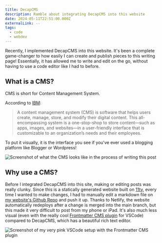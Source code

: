 ```yaml
---
title: DecapCMS
description: Ramble about integrating DecapCMS into this website
date: 2024-05-11T22:51:00.000Z
externalLink: --
tags:
  - code
  - webdev
---
```

Recently, I implemented DecapCMS into this website. It's been a complete game-changer to how easily I can create and publish pieces to this writing page! Essentially, it has allowed me to write and edit on the go, without having to use a code editor like I had to before.



## What is a CMS?

CMS is short for Content Management System.

According to [IBM](https://www.ibm.com/topics/content-management-system):

> A content management system (CMS) is software that helps users create, manage, store, and modify their digital content. This all-encompassing system is a one-stop-shop to store content—such as apps, images, and websites—in a user-friendly interface that is customizable to an organization’s needs and their employees.

To put it visually, it is the interface you see if you've ever used a blogging platform like Blogger or Wordpress!

![Screenshot of what the CMS looks like in the process of writing this post](/assets/img/2024-05-11-screenshot.jpg "Screenshot of what the CMS looks like in the process of writing this post")

## Why use a CMS?

Before I integrated DecapCMS into this site, making or editing posts was really clunky. Since this is a statically generated website built on [11ty](https://11ty.dev/), every time I wanted to make changes, I had to manually edit a markdown file on [my website's Github Repo](https://github.com/wingywing/2023-portfolio) and push it up. Thanks to Netlify, the website automatically redeploys after a change is merged into the main branch, but this made it very difficult to post from my phone or iPad. It's also much less visual (even with the really cool [Frontmatter CMS plugin](frontmatter.codes) for VSCode) compared to DecapCMS, which has a beautiful rich text editor.

![Screenshot of my very pink VSCode setup with the Frontmatter CMS plugin](/assets/img/2024-05-11-screenshot-2.jpg "Screenshot of my very pink VSCode setup with the Frontmatter CMS plugin")
